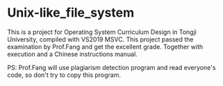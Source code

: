 # Unix-like_file_system

This is a project for Operating System Curriculum Design in Tongji University, compiled with VS2019 MSVC.
This project passed the examination by Prof.Fang and get the excellent grade.
Together with execution and a Chinese instructions manual.

PS: Prof.Fang will use plagiarism detection program and read everyone's code, so don't try to copy this program.